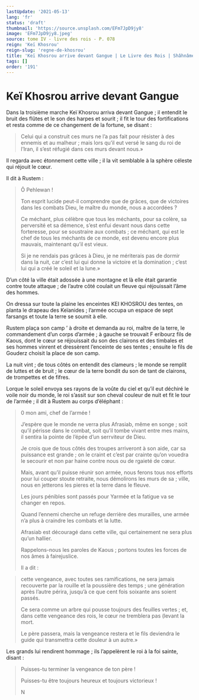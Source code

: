 ```yaml
---
lastUpdate: '2021-05-13'
lang: 'fr'
status: 'draft'
thumbnail: 'https://source.unsplash.com/EFm7JpD9jy8'
image: 'EFm7JpD9jy8.jpeg'
source: tome IV - livre des rois - P. 078
reign: 'Keï Khosrou'
reign-slug: 'regne-de-khosrou'
title: 'Keï Khosrou arrive devant Gangue | Le Livre des Rois | Shâhnâmeh'
tags: []
order: '191'
---
```


# Keï Khosrou arrive devant Gangue

Dans la troisième marche Keï Khosrou arriva devant Gangue ; il entendit le bruit des flûtes et le son des harpes et sourit ; il fit le tour des fortifications et resta comme de ce changement de la fortune, se disant :

> Celui qui a construit ces murs ne l’a pas fait pour résister à des ennemis et au malheur ; mais lors qu’il eut versé le sang du roi de l’Iran, il s’est réfugié dans ces murs devant nous.»

Il regarda avec étonnement cette ville ; il la vit semblable à la sphère céleste qui réjouit le cœur.

Il dit à Rustem :

> Ô Pehlewan !
>
> Ton esprit lucide peut-il comprendre que de grâces, que de victoires dans les combats Dieu, le maître du monde, nous a accordées ?
>
> Ce méchant, plus célèbre que tous les méchants, pour sa colère, sa perversité et sa démence, s’est enfui devant nous dans cette forteresse, pour se soustraire aux combats ; ce méchant, qui est le chef de tous les méchants de ce monde, est devenu encore plus mauvais, maintenant qu’il est vieux.
>
> Si je ne rendais pas grâces à Dieu, je ne mériterais pas de dormir dans la nuit, car c’est lui qui donne la victoire et la domination ; c’est lui qui a créé le soleil et la lune.»

D’un côté la ville était adossée à une montagne et là elle était garantie contre toute attaque ; de l’autre côté coulait un fleuve qui réjouissait l’âme des hommes.

On dressa sur toute la plaine les enceintes KEI KHOSROU des tentes, on planta le drapeau des Keïanides ; l’armée occupa un espace de sept farsangs et toute la terre se soumit à elle.

Rustem plaça son camp ’ à droite et demanda au roi, maître de la terre, le commandement d’un corps d’armée ; à gauche se trouvait F eribourz fils de Kaous, dont le cœur se réjouissait du son des clairons et des timbales et ses hommes vinrent et dressèrent l’enceinte de ses tentes ; ensuite le fils de Gouderz choisit la place de son camp.

La nuit vint ; de tous côtés on entendit des clameurs ; le monde se remplit de luttes et de bruit ; le cœur de la terre bondit du son de tant de clairons, de trompettes et de fifres.

Lorque le soleil envoya ses rayons de la voûte du ciel et qu’il eut déchiré le voile noir du monde, le roi s’assit sur son cheval couleur de nuit et fit le tour de l’armée ; il dit à Rustem au corps d’éléphant :

> 0
> mon ami, chef de l’armée !
>
> J’espère que le monde ne verra plus Afrasiab, même en songe ; soit qu’il périsse dans le combat, soit qu’il tombe vivant entre mes mains, il sentira la pointe de l’épée d’un serrviteur de Dieu.
>
> Je crois que de tous côtés des troupes arriveront à son aide, car sa puissance est grande ; on le craint et c’est par crainte qu’on vouedra le secourir et non par haine contre nous ou de rgaieté de cœur.
>
> Mais, avant qu’il puisse réunir son armée, nous ferons tous nos efforts pour lui couper stoute retraite, nous démolirons les murs de sa ;
> ville, nous en jetterons les pieres et la terre dans le fleuve.
>
> Les jours pénibles sont passés pour Yarmée et la fatigue va se changer en repos.
>
> Quand l’ennemi cherche un refuge derrière des murailles, une armée n’a plus à craindre les combats et la lutte.
>
> Afrasiab est découragé dans cette ville, qui certainement ne sera plus qu’un hallier.
>
> Rappelons-nous les paroles de Kaous ; portons toutes les forces de nos âmes à fairejuslice.
>
> Il a dit :

> cette vengeance, avec toutes ses ramifications, ne sera jamais recouverte par la rouille et la poussière des temps ; une génération après l’autre périra, jusqu’à ce que cent fois soixante ans soient passés.
>
> Ce sera comme un arbre qui pousse toujours des feuilles vertes ; et, dans cette vengeance des rois, le cœur ne tremblera pas (levant la mort.
>
> Le père passera, mais la vengeance restera et le fils deviendra le guide qui transmettra cette douleur à un autre.»

Les grands lui rendirent hommage ; ils l’appelèrent le roi à la foi sainte, disant :

> Puisses-tu terminer la vengeance de ton père !
>
> Puisses-tu être toujours heureux et toujours victorieux !
>
> N
